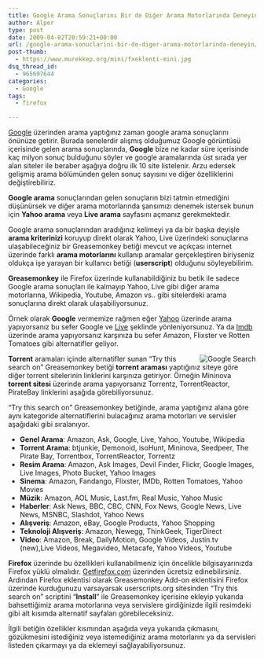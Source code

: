 ```yaml
---
title: Google Arama Sonuçlarını Bir de Diğer Arama Motorlarında Deneyin
author: Alper
type: post
date: 2009-04-02T20:59:21+00:00
url: /google-arama-sonuclarini-bir-de-diger-arama-motorlarinda-deneyin/
post-thumb:
  - https://www.murekkep.org/mini/fxeklenti-mini.jpg
dsq_thread_id:
  - 965697644
categories:
  - Google
tags:
  - firefox

---
```

[Google][1] üzerinden arama yaptığınız zaman google arama sonuçlarını önünüze getirir. Burada senelerdir alışmış olduğumuz Google görüntüsü içerisinde gelen arama sonuçlarında, **Google** bize ne kadar süre içerisinde kaç milyon sonuç bulduğunu söyler ve google aramalarında üst sırada yer alan siteler ile beraber aşağıya doğru ilk 10 site listelenir. Arzu edersek gelişmiş arama bölümünden gelen sonuç sayısını ve diğer özelliklerini değiştirebiliriz. 

**Google arama** sonuçlarından gelen sonuçların bizi tatmin etmediğini düşünürsek ve diğer arama motorlarında şansımızı denemek istersek bunun için **Yahoo arama** veya **Live arama** sayfasını açmanız gerekmektedir. <!--more-->

Google arama sonuçlarından aradığınız kelimeyi ya da bir başka deyişle **arama kriterinizi** koruyup direkt olarak Yahoo, Live üzerindeki sonuçlarına ulaşabileceğiniz bir Greasemonkey betiği mevcut ve açıkçası internet üzerinde farklı **arama motorlarını** kullanıp aramalar gerçekleştiren biriyseniz oldukça işe yarayan bir kullanıcı betiği (**userscript**) olduğunu söyleyebilirim. 

**Greasemonkey** ile Firefox üzerinde kullanabildiğiniz bu betik ile sadece Google arama sonuçları ile kalmayıp Yahoo, Live gibi diğer arama motorlarına, Wikipedia, Youtube, Amazon vs.. gibi sitelerdeki arama sonuçlarına direkt olarak ulaşabiliyorsunuz. 

Örnek olarak **Google** vermemize rağmen eğer [Yahoo][2] üzerinde arama yapıyorsanız bu sefer Google ve [Live][3] şeklinde yönleniyorsunuz. Ya da [Imdb][4] üzerinde arama yapıyorsanız karşınıza bu sefer Amazon, Flixster ve Rotten Tomatoes gibi alternatifler geliyor. 

[<img src="https://i252.photobucket.com/albums/hh25/fireman_biff/try_this_search_on/th_7d1a0a5d.png" border="0" align="right" alt="Google Search" />][5]

**Torrent** aramaları içinde alternatifler sunan &#8220;Try this search on&#8221; Greasemonkey betiği **torrent araması** yaptığınız siteye göre diğer torrent sitelerinin linklerini karşınıza getiriyor. Örneğin Mininova **torrent sitesi** üzerinde arama yapıyorsanız Torrentz, TorrentReactor, PirateBay linklerini aşağıda görebiliyorsunuz. 

&#8220;Try this search on&#8221; Greasemonkey betiğinde, arama yaptığınız alana göre aynı kategoride alternatiflerini bulacağınız arama motorları ve servisler aşağıdaki gibi sıralanıyor. 

  * **Genel Arama**: Amazon, Ask, Google, Live, Yahoo, Youtube, Wikipedia
  * **Torrent Arama**: btjunkie, Demonoid, isoHunt, Mininova, Seedpeer, The Pirate Bay, Torrentbox, TorrentReactor, Torrentz
  * **Resim Arama**: Amazon, Ask Images, Devil Finder, Flickr, Google Images, Live Images, Photo Bucket, Yahoo Images
  * **Sinema**: Amazon, Fandango, Flixster, IMDb, Rotten Tomatoes, Yahoo Movies
  * **Müzik**: Amazon, AOL Music, Last.fm, Real Music, Yahoo Music
  * **Haberler**: Ask News, BBC, CBC, CNN, Fox News, Google News, Live News, MSNBC, Slashdot, Yahoo News
  * **Alışveriş**: Amazon, eBay, Google Products, Yahoo Shopping
  * **Teknoloji Alışveriş**: Amazon, Newegg, ThinkGeek, TigerDirect
  * **Video**: Amazon, Break, DailyMotion, Google Videos, Justin.tv  
    (new),Live Videos, Megavideo, Metacafe, Yahoo Videos, Youtube

**Firefox** üzerinde bu özellikleri kullanabilmeniz için öncelikle bilgisayarınızda Firefox yüklü olmalıdır. [Getfirefox.com][6] üzerinden ücretsiz edinebilirsiniz. Ardından Firefox eklentisi olarak Greasemonkey Add-on eklentisini Firefox üzerinde kurduğunuzu varsayarsak userscripts.org sitesinden &#8220;Try this search on&#8221; scriptini &#8220;**Install**&#8221; ile Greasemonkey içerisine ekleyip yukarıda bahsettiğimiz arama motorlarına veya servislere girdiğinizde ilgili resimdeki gibi alt kısımda alternatif sayfaları görebileceksiniz. 

İlgili betiğin özellikler kısmından aşağıda veya yukarıda çıkmasını, gözükmesini istediğiniz veya istemediğiniz arama motorlarını ya da servisleri listeden çıkarmayı ya da eklemeyi sağlayabiliyorsunuz.

 [1]: https://www.google.com
 [2]: https://yahoo.com
 [3]: https://live.com
 [4]: https://imdb.com
 [5]: https://i252.photobucket.com/albums/hh25/fireman_biff/try_this_search_on/7d1a0a5d.png
 [6]: https://getfirefox.com